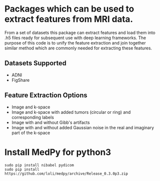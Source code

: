 # Packages which can be used to extract features from MRI data.

From a set of datasets this package can extract features and load them into .h5 files ready for subsequent use with deep learning frameworks. The purpose of this code is to unify the feature extraction and join together similar method which are commonly needed for extracting these features.

## Datasets Supported
- ADNI
- FigShare

## Feature Extraction Options
- Image and k-space
- Image and k-space with added tumors (circular or ring) and corresponding labels
- Image with and without Gibb's artifacts
- Image with and without added Gaussian noise in the real and imaginary part of the k-space

# Install MedPy for python3
```
sudo pip install nibabel pydicom
sudo pip install https://github.com/loli/medpy/archive/Release_0.3.0p3.zip
```
